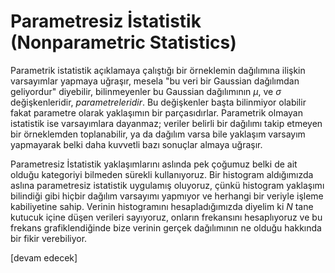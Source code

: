 # Parametresiz İstatistik (Nonparametric Statistics)

Parametrik istatistik açıklamaya çalıştığı bir örneklemin dağılımına
ilişkin varsayımlar yapmaya uğraşır, mesela "bu veri bir Gaussian
dağılımdan geliyordur" diyebilir, bilinmeyenler bu Gaussian
dağılımının $\mu$, ve $\sigma$ değişkenleridir, *parametreleridir*. Bu
değişkenler başta bilinmiyor olabilir fakat parametre olarak
yaklaşımın bir parçasıdırlar. Parametrik olmayan istatistik ise
varsayımlara dayanmaz; veriler belirli bir dağılımı takip etmeyen bir
örneklemden toplanabilir, ya da dağılım varsa bile yaklaşım varsayım
yapmayarak belki daha kuvvetli bazı sonuçlar almaya uğraşır.

Parametresiz İstatistik yaklaşımlarını aslında pek çoğumuz belki de
ait olduğu kategoriyi bilmeden sürekli kullanıyoruz. Bir histogram
aldığımızda aslına parametresiz istatistik uygulamış oluyoruz, çünkü
histogram yaklaşımı bilindiği gibi hiçbir dağılım varsayımı yapmıyor
ve herhangi bir veriyle işleme kabiliyetine sahip. Verinin
histogramını hesapladığımızda diyelim ki $N$ tane kutucuk içine düşen
verileri sayıyoruz, onların frekansını hesaplıyoruz ve bu frekans
grafiklendiğinde bize verinin gerçek dağılımının ne olduğu hakkında
bir fikir verebiliyor.


















[devam edecek]

